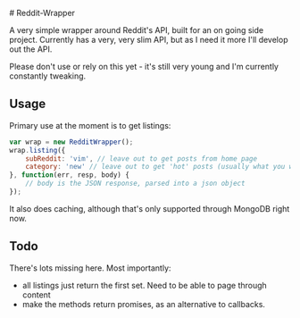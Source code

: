 # Reddit-Wrapper

A very simple wrapper around Reddit's API, built for an on going side project. Currently has a very, very slim API, but as I need it more I'll develop out the API.

Please don't use or rely on this yet - it's still very young and I'm currently constantly tweaking.

## Usage

Primary use at the moment is to get listings:

```js
var wrap = new RedditWrapper();
wrap.listing({
    subReddit: 'vim', // leave out to get posts from home page
    category: 'new' // leave out to get 'hot' posts (usually what you want)
}, function(err, resp, body) {
    // body is the JSON response, parsed into a json object
});
```

It also does caching, although that's only supported through MongoDB right now.

## Todo
There's lots missing here. Most importantly:
- all listings just return the first set. Need to be able to page through content
- make the methods return promises, as an alternative to callbacks.
